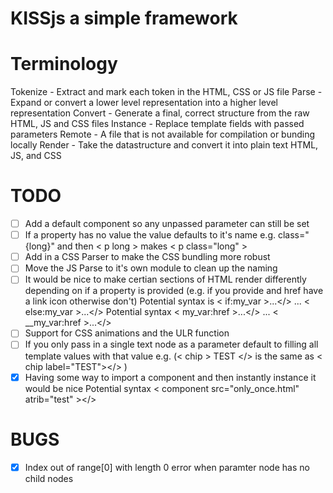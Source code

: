 # KISSjs a simple framework

# Terminology
   Tokenize - Extract and mark each token in the HTML, CSS or JS file
   Parse - Expand or convert a lower level representation into a higher level representation
   Convert - Generate a final, correct structure from the raw HTML, JS and CSS files
   Instance - Replace template fields with passed parameters
   Remote - A file that is not available for compilation or bunding locally
   Render - Take the datastructure and convert it into plain text HTML, JS, and CSS

# TODO
 - [ ] Add a default component so any unpassed parameter can still be set
 - [ ] If a property has no value the value defaults to it's name e.g. class="{long}" and then < p long > makes < p class="long" >
 - [ ] Add in a CSS Parser to make the CSS bundling more robust
 - [ ] Move the JS Parse to it's own module to clean up the naming
 - [ ] It would be nice to make certian sections of HTML render differently depending on if a property is provided (e.g. if you provide and href have a link icon otherwise don't)
            Potential syntax is < if:my_var >...</> ... < else:my_var >...</>
            Potential syntax < my_var:href >...</> ... < __my_var:href >...</>
 - [ ] Support for CSS animations and the ULR function 
 - [ ] If you only pass in a single text node as a parameter default to filling all template values with that value
            e.g. (< chip > TEST </> is the same as < chip label="TEST"></> )
 - [x] Having some way to import a component and then instantly instance it would be nice
            Potential syntax < component src="only_once.html" atrib="test" ></>

# BUGS
 - [x] Index out of range[0] with length 0 error when paramter node has no child nodes